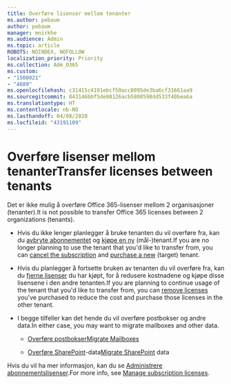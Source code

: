 ```yaml
---
title: Overføre lisenser mellom tenanter
ms.author: pebaum
author: pebaum
manager: mnirkhe
ms.audience: Admin
ms.topic: article
ROBOTS: NOINDEX, NOFOLLOW
localization_priority: Priority
ms.collection: Adm_O365
ms.custom:
- "1500021"
- "4689"
ms.openlocfilehash: c31415c4191ebcf50acc8095de3ba6cf31661aa9
ms.sourcegitcommit: 843146bbf5de98126acb5808598dd533f40bea6a
ms.translationtype: HT
ms.contentlocale: nb-NO
ms.lasthandoff: 04/08/2020
ms.locfileid: "43191109"
---
```

# <a name="transfer-licenses-between-tenants"></a><span data-ttu-id="d3919-102">Overføre lisenser mellom tenanter</span><span class="sxs-lookup"><span data-stu-id="d3919-102">Transfer licenses between tenants</span></span>

<span data-ttu-id="d3919-103">Det er ikke mulig å overføre Office 365-lisenser mellom 2 organisasjoner (tenanter).</span><span class="sxs-lookup"><span data-stu-id="d3919-103">It is not possible to transfer Office 365 licenses between 2 organizations (tenants).</span></span> 

- <span data-ttu-id="d3919-104">Hvis du ikke lenger planlegger å bruke tenanten du vil overføre fra, kan du [avbryte abonnementet](https://admin.microsoft.com/Adminportal/Home?source=applauncher#/subscriptions) og [kjøpe en ny](https://products.office.com/compare-all-microsoft-office-products-b?rtc=1&activetab=tab:primaryr2) (mål-)tenant.</span><span class="sxs-lookup"><span data-stu-id="d3919-104">If you are no longer planning to use the tenant that you'd like to transfer from, you can [cancel the subscription](https://admin.microsoft.com/Adminportal/Home?source=applauncher#/subscriptions) and [purchase a new](https://products.office.com/compare-all-microsoft-office-products-b?rtc=1&activetab=tab:primaryr2) (target) tenant.</span></span>

- <span data-ttu-id="d3919-105">Hvis du planlegger å fortsette bruken av tenanten du vil overføre fra, kan du [fjerne lisenser](https://docs.microsoft.com/microsoft-365/commerce/licenses/buy-licenses?view=o365-worldwide) du har kjøpt, for å redusere kostnadene og kjøpe disse lisensene i den andre tenanten.</span><span class="sxs-lookup"><span data-stu-id="d3919-105">If you are planning to continue usage of the tenant that you'd like to transfer from, you can [remove licenses](https://docs.microsoft.com/microsoft-365/commerce/licenses/buy-licenses?view=o365-worldwide) you've purchased to reduce the cost and purchase those licenses in the other tenant.</span></span>

- <span data-ttu-id="d3919-106">I begge tilfeller kan det hende du vil overføre postbokser og andre data.</span><span class="sxs-lookup"><span data-stu-id="d3919-106">In either case, you may want to migrate mailboxes and other data.</span></span>

    - [<span data-ttu-id="d3919-107">Overføre postbokser</span><span class="sxs-lookup"><span data-stu-id="d3919-107">Migrate Mailboxes</span></span>](https://docs.microsoft.com/Exchange/mailbox-migration/migrate-mailboxes-across-tenants)

    - <span data-ttu-id="d3919-108">[Overføre SharePoint](https://aka.ms/modernSpoAdminCenter/CloudContentMigrations)-data</span><span class="sxs-lookup"><span data-stu-id="d3919-108">[Migrate SharePoint](https://aka.ms/modernSpoAdminCenter/CloudContentMigrations) data</span></span>

<span data-ttu-id="d3919-109">Hvis du vil ha mer informasjon, kan du se [Administrere abonnementslisenser](https://docs.microsoft.com/microsoft-365/commerce/licenses/buy-licenses?view=o365-worldwide).</span><span class="sxs-lookup"><span data-stu-id="d3919-109">For more info, see [Manage subscription licenses](https://docs.microsoft.com/microsoft-365/commerce/licenses/buy-licenses?view=o365-worldwide).</span></span>
